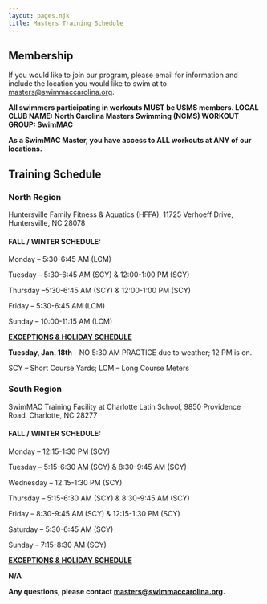 ```yaml
---
layout: pages.njk
title: Masters Training Schedule
---
```

## Membership

<div class="bg-gray-100 p-6 my-6 text-center" markdown="1">

If you would like to join our program, please email for information and include the location you would like to swim at to <a href="mailto:masters@swimmaccarolina.org">masters@swimmaccarolina.org.</a>

**All swimmers participating in workouts MUST be USMS members. LOCAL CLUB NAME: North Carolina Masters Swimming (NCMS) WORKOUT GROUP: SwimMAC**

**As a SwimMAC Master, you have access to ALL workouts at ANY of our locations.**

</div>

<h2 class="separator-center">Training Schedule</h2>

<div class="flex flex-wrap -mx-4" markdown="1">
<div class="w-full md:w-1/2 p-4" markdown="1">

### North Region

<p class="center">Huntersville Family Fitness & Aquatics (HFFA), 11725 Verhoeff Drive, Huntersville, NC 28078</p>

#### FALL / WINTER SCHEDULE:

Monday – 5:30-6:45 AM (LCM)

Tuesday – 5:30-6:45 AM (SCY) & 12:00-1:00 PM (SCY)

Thursday –5:30-6:45 AM (SCY) & 12:00-1:00 PM (SCY)

Friday – 5:30-6:45 AM (LCM)

Sunday – 10:00-11:15 AM (LCM)

<span style="text-decoration: underline;"><strong>EXCEPTIONS & HOLIDAY SCHEDULE</strong></span>

**Tuesday, Jan. 18th**  - NO 5:30 AM PRACTICE due to weather; 12 PM is on.

SCY – Short Course Yards; LCM – Long Course Meters

</div>

<div class="w-full md:w-1/2 p-4" markdown="1">

### South Region

SwimMAC Training Facility at Charlotte Latin School, 9850 Providence Road, Charlotte, NC 28277

#### FALL / WINTER SCHEDULE:

Monday – 12:15-1:30 PM (SCY)

Tuesday – 5:15-6:30 AM (SCY) & 8:30-9:45 AM (SCY)

Wednesday – 12:15-1:30 PM (SCY)

Thursday – 5:15-6:30 AM (SCY) & 8:30-9:45 AM (SCY)

Friday – 8:30-9:45 AM (SCY) & 12:15-1:30 PM (SCY)

Saturday – 5:30-6:45 AM (SCY)

Sunday – 7:15-8:30 AM (SCY)

<span style="text-decoration: underline;">
    <strong>EXCEPTIONS &amp; HOLIDAY SCHEDULE</strong>
</span>

**N/A**



</div>
</div>

**Any questions, please contact <a href="mailto:masters@swimmaccarolina.org" target="_blank" rel="noopener">masters@swimmaccarolina.org</a>.**